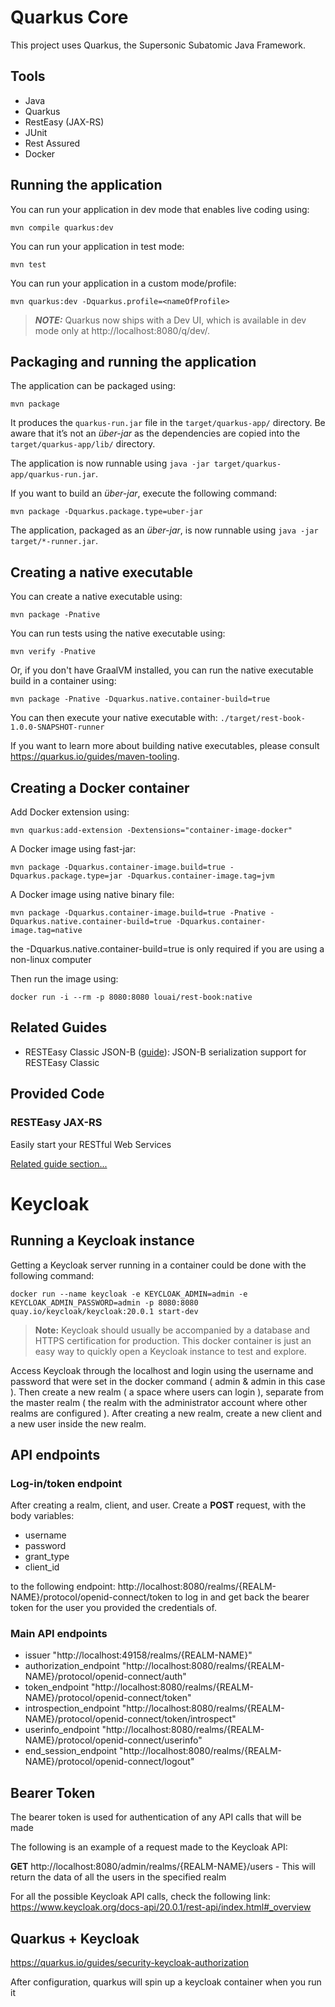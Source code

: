 # Quarkus Core

This project uses Quarkus, the Supersonic Subatomic Java Framework.

## Tools

* Java
* Quarkus
* RestEasy (JAX-RS)
* JUnit
* Rest Assured
* Docker


## Running the application

You can run your application in dev mode that enables live coding using:
```shell script
mvn compile quarkus:dev
```

You can run your application in test mode:
```shell script
mvn test
```

You can run your application in a custom mode/profile:
```shell script
mvn quarkus:dev -Dquarkus.profile=<nameOfProfile>
```

> **_NOTE:_**  Quarkus now ships with a Dev UI, which is available in dev mode only at http://localhost:8080/q/dev/.
## Packaging and running the application

The application can be packaged using:
```shell script
mvn package
```
It produces the `quarkus-run.jar` file in the `target/quarkus-app/` directory.
Be aware that it’s not an _über-jar_ as the dependencies are copied into the `target/quarkus-app/lib/` directory.

The application is now runnable using `java -jar target/quarkus-app/quarkus-run.jar`.

If you want to build an _über-jar_, execute the following command:
```shell script
mvn package -Dquarkus.package.type=uber-jar
```

The application, packaged as an _über-jar_, is now runnable using `java -jar target/*-runner.jar`.

## Creating a native executable

You can create a native executable using:
```shell script
mvn package -Pnative
```
You can run tests using the native executable using:
```shell script
mvn verify -Pnative
```
Or, if you don't have GraalVM installed, you can run the native executable build in a container using:
```shell script
mvn package -Pnative -Dquarkus.native.container-build=true
```
You can then execute your native executable with: `./target/rest-book-1.0.0-SNAPSHOT-runner`

If you want to learn more about building native executables, please consult https://quarkus.io/guides/maven-tooling.

## Creating a Docker container

Add Docker extension using:
```shell script
mvn quarkus:add-extension -Dextensions="container-image-docker"
```
A Docker image using fast-jar:
```shell script
mvn package -Dquarkus.container-image.build=true -Dquarkus.package.type=jar -Dquarkus.container-image.tag=jvm
```

A Docker image using native binary file:
```shell script
mvn package -Dquarkus.container-image.build=true -Pnative -Dquarkus.native.container-build=true -Dquarkus.container-image.tag=native
```
the -Dquarkus.native.container-build=true is only required if you are using a non-linux computer

Then run the image using:
```shell script
docker run -i --rm -p 8080:8080 louai/rest-book:native
```

## Related Guides

- RESTEasy Classic JSON-B ([guide](https://quarkus.io/guides/rest-json)): JSON-B serialization support for RESTEasy Classic

## Provided Code

### RESTEasy JAX-RS

Easily start your RESTful Web Services

[Related guide section...](https://quarkus.io/guides/getting-started#the-jax-rs-resources)

# Keycloak

## Running a Keycloak instance
Getting a Keycloak server running in a container could be done with the following command:

```shell script
docker run --name keycloak -e KEYCLOAK_ADMIN=admin -e KEYCLOAK_ADMIN_PASSWORD=admin -p 8080:8080  quay.io/keycloak/keycloak:20.0.1 start-dev
```
> **Note:** Keycloak should usually be accompanied by a database and HTTPS certification for production. This docker container is just an easy way to quickly open a Keycloak instance to test and explore.

Access Keycloak through the localhost and login using the username and password that were set in the docker command ( admin & admin in this case ). Then create a new realm ( a space where users can login ), separate from the master realm ( the realm with the administrator account where other realms are configured ). After creating a new realm, create a new client and a new user inside the new realm. 

## API endpoints

### Log-in/token endpoint
After creating a realm, client, and user. Create a **POST** request, with the body variables:
* username
* password
* grant_type
* client_id

to the following endpoint:
http://localhost:8080/realms/{REALM-NAME}/protocol/openid-connect/token
to log in and get back the bearer token for the user you provided the credentials of. 


### Main API endpoints

* issuer	"http://localhost:49158/realms/{REALM-NAME}"
* authorization_endpoint	"http://localhost:8080/realms/{REALM-NAME}/protocol/openid-connect/auth"
* token_endpoint	"http://localhost:8080/realms/{REALM-NAME}/protocol/openid-connect/token"
* introspection_endpoint	"http://localhost:8080/realms/{REALM-NAME}/protocol/openid-connect/token/introspect"
* userinfo_endpoint	"http://localhost:8080/realms/{REALM-NAME}/protocol/openid-connect/userinfo"
* end_session_endpoint	"http://localhost:8080/realms/{REALM-NAME}/protocol/openid-connect/logout"

## Bearer Token
The bearer token is used for authentication of any API calls that will be made

The following is an example of a request made to the Keycloak API:

**GET**  http://localhost:8080/admin/realms/{REALM-NAME}/users   -  This will return the data of all the users in the specified realm

For all the possible Keycloak API calls, check the following link: 
https://www.keycloak.org/docs-api/20.0.1/rest-api/index.html#_overview


## Quarkus + Keycloak

https://quarkus.io/guides/security-keycloak-authorization

After configuration, quarkus will spin up a keycloak container when you run it

